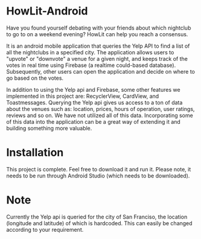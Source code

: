 # HowLit-Android
Have you found yourself debating with your friends about which nightclub to go to on a weekend evening? HowLit can help you reach a consensus.

It is an android mobile application that queries the Yelp API to find a list of all the nightclubs in a specified city. The application allows users to "upvote" or "downvote" a venue for a given night, and keeps track of the votes in real time using Firebase (a realtime could-based database). Subsequently, other users can open the application and decide on where to go based on the votes.

In addition to using the Yelp api and Firebase, some other features we implemented in this project are: RecyclerView, CardView, and Toastmessages. Querying the Yelp api gives us access to a ton of data about the venues such as: location, prices, hours of operation, user ratings, reviews and so on. We have not utilized all of this data. Incorporating some of this data into the application can be a great way of extending it and building something more valuable. 

# Installation

This project is complete. Feel free to download it and run it. Please note, it needs to be run through Android Studio (which needs to be downloaded). 

# Note

Currently the Yelp api is queried for the city of San Franciso, the location (longitude and latitude) of which is hardcoded. This can easily be changed according to your requirement. 
